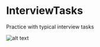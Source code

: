 # InterviewTasks
Practice with typical interview tasks

![alt text](https://leetcode.com/static/images/badges/dcc-2023-5.png)
